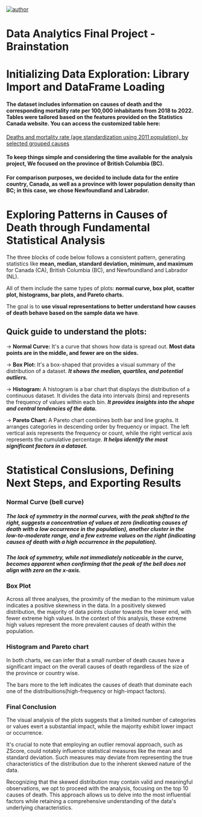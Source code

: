 [![author](https://img.shields.io/badge/author-priscilalourinho-blue.svg)](https://www.linkedin.com/in/priscilalourinho/)

# Data Analytics Final Project - Brainstation

# **Initializing Data Exploration: Library Import and DataFrame Loading**

#### The dataset includes information on causes of death and the corresponding mortality rate per 100,000 inhabitants from 2018 to 2022. Tables were tailored based on the features provided on the Statistics Canada website. You can access the customized table here:

[Deaths and mortality rate (age standardization using 2011 population), by selected grouped causes](https://www150.statcan.gc.ca/t1/tbl1/en/cv!recreate.action?pid=1310080001&selectedNodeIds=1D2,1D11,4D1,4D2&checkedLevels=0D1,1D2,2D2&refPeriods=20180101,20220101&dimensionLayouts=layout3,layout3,layout3,layout3,layout2&vectorDisplay=false)

#### To keep things simple and considering the time available for the analysis project, We focused on the province of British Columbia (BC).

#### For comparison purposes, we decided to include data for the entire country, Canada, as well as a province with lower population density than BC; in this case, we chose Newfoundland and Labrador.

# **Exploring Patterns in Causes of Death through Fundamental Statistical Analysis**

 The three blocks of code below follows a consistent pattern, generating statistics like **mean, median, standard deviation, minimum, and maximum** for Canada (CA), British Columbia (BC), and Newfoundland and Labrador (NL).

All of them include the same types of plots: **normal curve, box plot, scatter plot, histograms, bar plots, and Pareto charts.**

The goal is to **use visual representations to better understand how causes of death behave based on the sample data we have**.


## **Quick guide to understand the plots:**

→ **Normal Curve:**
It's a curve that shows how data is spread out. **Most data points are in the middle, and fewer are on the sides.**

→ **Box Plot:**
It's a box-shaped that provides a visual summary of the distribution of a dataset. ***It shows the median, quartiles, and potential outliers.***

→ **Histogram:**
A histogram is a bar chart that displays the distribution of a continuous dataset. It divides the data into intervals (bins) and represents the frequency of values within each bin. ***It provides insights into the shape and central tendencies of the data.***

→ **Pareto Chart:**
A Pareto chart combines both bar and line graphs. It arranges categories in descending order by frequency or impact. The left vertical axis represents the frequency or count, while the right vertical axis represents the cumulative percentage. ***It helps identify the most significant factors in a dataset.***

# **Statistical Conslusions, Defining Next Steps, and Exporting Results**

### **Normal Curve (bell curve)**
##### The lack of symmetry in the normal curves, with the peak shifted to the right, suggests a concentration of values at zero (indicating causes of death with a low occurrence in the population), another cluster in the low-to-moderate range, and a few extreme values on the right (indicating causes of death with a high occurrence in the population).

##### The lack of symmetry, while not immediately noticeable in the curve, becomes apparent when confirming that the peak of the bell does not align with zero on the x-axis.

### **Box Plot**

Across all three analyses, the proximity of the median to the minimum value indicates a positive skewness in the data. In a positively skewed distribution, the majority of data points cluster towards the lower end, with fewer extreme high values. In the context of this analysis, these extreme high values represent the more prevalent causes of death within the population.

### **Histogram and Pareto chart**

In both charts, we can infer that a small number of death causes have a significant impact on the overall causes of death regardless of the size of the province or country wise.

The bars more to the left indicates the causes of death that dominate each one of the distribuitions(high-frequency or high-impact factors).


### **Final Conclusion**
The visual analysis of the plots suggests that a limited number of categories or values exert a substantial impact, while the majority exhibit lower impact or occurrence.

It's crucial to note that employing an outlier removal approach, such as ZScore, could notably influence statistical measures like the mean and standard deviation. Such measures may deviate from representing the true characteristics of the distribution due to the inherent skewed nature of the data.

Recognizing that the skewed distribution may contain valid and meaningful observations, we opt to proceed with the analysis, focusing on the top 10 causes of death. This approach allows us to delve into the most influential factors while retaining a comprehensive understanding of the data's underlying characteristics.
